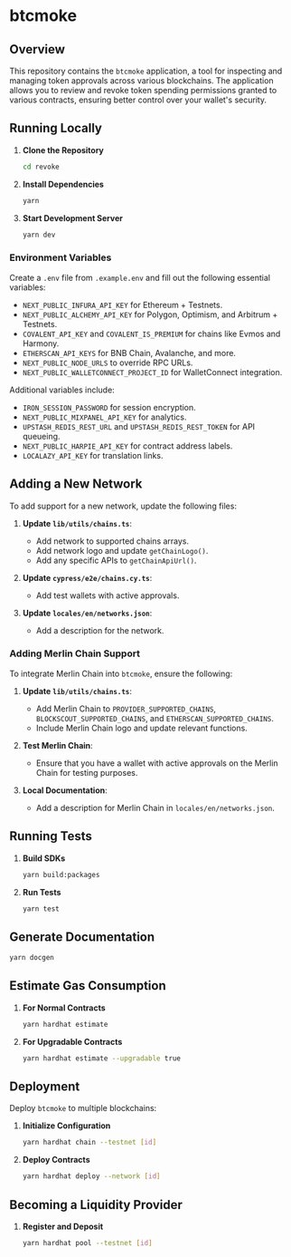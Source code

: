 
# btcmoke

## Overview

This repository contains the `btcmoke` application, a tool for inspecting and managing token approvals across various blockchains. The application allows you to review and revoke token spending permissions granted to various contracts, ensuring better control over your wallet's security.

## Running Locally

1. **Clone the Repository**
    ```bash
    cd revoke
    ```

2. **Install Dependencies**
    ```bash
    yarn
    ```

3. **Start Development Server**
    ```bash
    yarn dev
    ```

### Environment Variables

Create a `.env` file from `.example.env` and fill out the following essential variables:

- `NEXT_PUBLIC_INFURA_API_KEY` for Ethereum + Testnets.
- `NEXT_PUBLIC_ALCHEMY_API_KEY` for Polygon, Optimism, and Arbitrum + Testnets.
- `COVALENT_API_KEY` and `COVALENT_IS_PREMIUM` for chains like Evmos and Harmony.
- `ETHERSCAN_API_KEYS` for BNB Chain, Avalanche, and more.
- `NEXT_PUBLIC_NODE_URLS` to override RPC URLs.
- `NEXT_PUBLIC_WALLETCONNECT_PROJECT_ID` for WalletConnect integration.

Additional variables include:

- `IRON_SESSION_PASSWORD` for session encryption.
- `NEXT_PUBLIC_MIXPANEL_API_KEY` for analytics.
- `UPSTASH_REDIS_REST_URL` and `UPSTASH_REDIS_REST_TOKEN` for API queueing.
- `NEXT_PUBLIC_HARPIE_API_KEY` for contract address labels.
- `LOCALAZY_API_KEY` for translation links.

## Adding a New Network

To add support for a new network, update the following files:

1. **Update `lib/utils/chains.ts`**:
    - Add network to supported chains arrays.
    - Add network logo and update `getChainLogo()`.
    - Add any specific APIs to `getChainApiUrl()`.

2. **Update `cypress/e2e/chains.cy.ts`**:
    - Add test wallets with active approvals.

3. **Update `locales/en/networks.json`**:
    - Add a description for the network.

### Adding Merlin Chain Support

To integrate Merlin Chain into `btcmoke`, ensure the following:

1. **Update `lib/utils/chains.ts`**:
    - Add Merlin Chain to `PROVIDER_SUPPORTED_CHAINS`, `BLOCKSCOUT_SUPPORTED_CHAINS`, and `ETHERSCAN_SUPPORTED_CHAINS`.
    - Include Merlin Chain logo and update relevant functions.

2. **Test Merlin Chain**:
    - Ensure that you have a wallet with active approvals on the Merlin Chain for testing purposes.

3. **Local Documentation**:
    - Add a description for Merlin Chain in `locales/en/networks.json`.

## Running Tests

1. **Build SDKs**
    ```bash
    yarn build:packages
    ```

2. **Run Tests**
    ```bash
    yarn test
    ```

## Generate Documentation

```bash
yarn docgen
```

## Estimate Gas Consumption

1. **For Normal Contracts**
    ```bash
    yarn hardhat estimate
    ```

2. **For Upgradable Contracts**
    ```bash
    yarn hardhat estimate --upgradable true
    ```

## Deployment

Deploy `btcmoke` to multiple blockchains:

1. **Initialize Configuration**
    ```bash
    yarn hardhat chain --testnet [id]
    ```

2. **Deploy Contracts**
    ```bash
    yarn hardhat deploy --network [id]
    ```

## Becoming a Liquidity Provider

1. **Register and Deposit**
    ```bash
    yarn hardhat pool --testnet [id]
    ```
